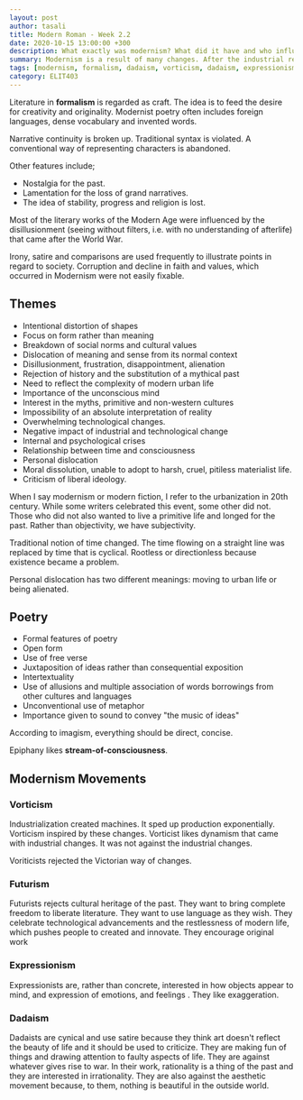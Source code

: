 ```yaml
---
layout: post
author: tasali
title: Modern Roman - Week 2.2
date: 2020-10-15 13:00:00 +300
description: What exactly was modernism? What did it have and who influenced it?
summary: Modernism is a result of many changes. After the industrial revolution, reason was the driving force. After the wars leading hopelessness and theories (Einstein, Newton, Freud, Jung) altering how existence is perceived, the literary movement followed along and rejected what led these changes in the first place.
tags: [modernism, formalism, dadaism, vorticism, dadaism, expressionism, futurism]
category: ELIT403
---
```


Literature in **formalism** is regarded as craft. The idea is to feed the desire for creativity and originality. Modernist poetry often includes foreign languages, dense vocabulary and invented words.

Narrative continuity is broken up. Traditional syntax is violated. A conventional way of representing characters is abandoned.

Other features include;

* Nostalgia for the past. 
* Lamentation for the loss of grand narratives. 
* The idea of stability, progress and religion is lost.

Most of the literary works of the Modern Age were influenced by the disillusionment (seeing without filters, i.e. with no understanding of afterlife) that came after the World War.

Irony, satire and comparisons are used frequently to illustrate points in regard to society. Corruption and decline in faith and values, which occurred in Modernism were not easily fixable.

## Themes 

* Intentional distortion of shapes
* Focus on form rather than meaning
* Breakdown of social norms and cultural values
* Dislocation of meaning and sense from its normal context
* Disillusionment, frustration, disappointment, alienation
* Rejection of history and the substitution of a mythical past
* Need to reflect the complexity of modern urban life
* Importance of the unconscious mind
* Interest in the myths, primitive and non-western cultures
* Impossibility of an absolute interpretation of reality
* Overwhelming technological changes.
* Negative impact of industrial and technological change
* Internal and psychological crises
* Relationship between time and consciousness
* Personal dislocation
* Moral dissolution, unable to adopt to harsh, cruel, pitiless materialist life.
* Criticism of liberal ideology.

When I say modernism or modern fiction, I refer to the urbanization in 20th century. While some writers celebrated this event, some other did not. Those who did not also wanted to live a primitive life and longed for the past. Rather than objectivity, we have subjectivity. 

Traditional notion of time changed. The time flowing on a straight line was replaced by time that is cyclical. Rootless or directionless because existence became a problem.

Personal dislocation has two different meanings: moving to urban life or being alienated.

## Poetry

* Formal features of poetry
* Open form
* Use of free verse
* Juxtaposition of ideas rather than consequential exposition
* Intertextuality
* Use of allusions and multiple association of words borrowings from other cultures and languages
* Unconventional use of metaphor
* Importance given to sound to convey "the music of ideas"

According to imagism, everything should be direct, concise.

Epiphany likes **stream-of-consciousness**.

## Modernism Movements

### Vorticism

Industrialization created machines. It sped up production exponentially. Vorticism inspired by these changes. Vorticist likes dynamism that came with industrial changes. It was not against the industrial changes.

Voriticists rejected the Victorian way of changes. 

### Futurism

Futurists rejects cultural heritage of the past. They want to bring complete freedom to liberate literature. They want to use language as they wish. They celebrate technological advancements and the restlessness of modern life, which pushes people to created and innovate. They encourage original work

### Expressionism

Expressionists are, rather than concrete, interested in how objects appear to mind, and expression of emotions, and feelings . They like exaggeration.

### Dadaism

Dadaists are cynical and use satire because they think art doesn't reflect the beauty of life and it should be used to criticize. They are making fun of things and drawing attention to faulty aspects of life. They are against whatever gives rise to war. In their work, rationality is a thing of the past and they are interested in irrationality. They are also against the aesthetic movement because, to them, nothing is beautiful in the outside world. 

